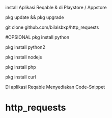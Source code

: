 
install Aplikasi Reqable & di Playstore / Appstore

pkg update && pkg upgrade

git clone github.com/bilalsbxp/http_requests

#OPSIONAL
pkg install python

pkg install python2

pkg install nodejs

pkg install php

pkg install curl



Di aplikasi Reqable Menyediakan Code-Snippet
# http_requests
